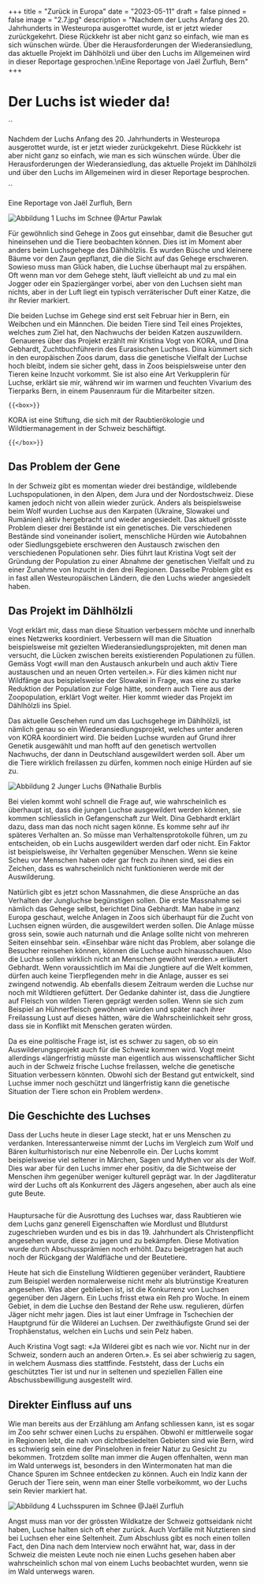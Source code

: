 +++
title = "Zurück in Europa"
date = "2023-05-11"
draft = false
pinned = false
image = "2.7.jpg"
description = "Nachdem der Luchs Anfang des 20. Jahrhunderts in Westeuropa ausgerottet wurde, ist er jetzt wieder zurückgekehrt. Diese Rückkehr ist aber nicht ganz so einfach, wie man es sich wünschen würde. Über die Herausforderungen der Wiederansiedlung, das aktuelle Projekt im Dählhölzli und über den Luchs im Allgemeinen wird in dieser Reportage gesprochen.\nEine Reportage von Jaël Zurfluh, Bern"
+++
# Der Luchs ist wieder da!

``

Nachdem der Luchs Anfang des 20. Jahrhunderts in Westeuropa ausgerottet wurde, ist er jetzt wieder zurückgekehrt. Diese Rückkehr ist aber nicht ganz so einfach, wie man es sich wünschen würde. Über die Herausforderungen der Wiederansiedlung, das aktuelle Projekt im Dählhölzli und über den Luchs im Allgemeinen wird in dieser Reportage besprochen.

``

Eine Reportage von Jaël Zurfluh, Bern

![Abbildung 1 Luchs im Schnee @Artur Pawlak](lynx-79_1280.jpg "Abbildung 1 Luchs im Schnee @Artur Pawlak")

Für gewöhnlich sind Gehege in Zoos gut einsehbar, damit die Besucher gut hineinsehen und die Tiere beobachten können. Dies ist im Moment aber anders beim Luchsgehege des Dählhölzlis. Es wurden Büsche und kleinere Bäume vor den Zaun gepflanzt, die die Sicht auf das Gehege erschweren. Sowieso muss man Glück haben, die Luchse überhaupt mal zu erspähen. Oft wenn man vor dem Gehege steht, läuft vielleicht ab und zu mal ein Jogger oder ein Spaziergänger vorbei, aber von den Luchsen sieht man nichts, aber in der Luft liegt ein typisch verräterischer Duft einer Katze, die ihr Revier markiert.

Die beiden Luchse im Gehege sind erst seit Februar hier in Bern, ein Weibchen und ein Männchen. Die beiden Tiere sind Teil eines Projektes, welches zum Ziel hat, den Nachwuchs der beiden Katzen auszuwildern.  Genaueres über das Projekt erzählt mir Kristina Vogt von KORA, und Dina Gebhardt, Zuchtbuchführerin des Eurasischen Luchses. Dina kümmert sich in den europäischen Zoos darum, dass die genetische Vielfalt der Luchse hoch bleibt, indem sie sicher geht, dass in Zoos beispielsweise unter den Tieren keine Inzucht vorkommt. Sie ist also eine Art Verkupplerin für Luchse, erklärt sie mir, während wir im warmen und feuchten Vivarium des Tierparks Bern, in einem Pausenraum für die Mitarbeiter sitzen.

`{{<box>}}`

KORA ist eine Stiftung, die sich mit der Raubtierökologie und Wildtiermanagement in der Schweiz beschäftigt.

`{{</box>}}`

## Das Problem der Gene

In der Schweiz gibt es momentan wieder drei beständige, wildlebende Luchspopulationen, in den Alpen, dem Jura und der Nordostschweiz. Diese kamen jedoch nicht von allein wieder zurück. Anders als beispielsweise beim Wolf wurden Luchse aus den Karpaten (Ukraine, Slowakei und Rumänien) aktiv hergebracht und wieder angesiedelt. Das aktuell grösste Problem dieser drei Bestände ist ein genetisches. Die verschiedenen Bestände sind voneinander isoliert, menschliche Hürden wie Autobahnen oder Siedlungsgebiete erschweren den Austausch zwischen den verschiedenen Populationen sehr. Dies führt laut Kristina Vogt seit der Gründung der Population zu einer Abnahme der genetischen Vielfalt und zu einer Zunahme von Inzucht in den drei Regionen. Dasselbe Problem gibt es in fast allen Westeuropäischen Ländern, die den Luchs wieder angesiedelt haben.

## Das Projekt im Dählhölzli

Vogt erklärt mir, dass man diese Situation verbessern möchte und innerhalb eines Netzwerks koordiniert. Verbessern will man die Situation beispielsweise mit gezielten Wiederansiedlungsprojekten, mit denen man versucht, die Lücken zwischen bereits existierenden Populationen zu füllen. Gemäss Vogt «will man den Austausch ankurbeln und auch aktiv Tiere austauschen und an neuen Orten verteilen.». Für dies kämen nicht nur Wildfänge aus beispielsweise der Slowakei in Frage, was eine zu starke Reduktion der Population zur Folge hätte, sondern auch Tiere aus der Zoopopulation, erklärt Vogt weiter. Hier kommt wieder das Projekt im Dählhölzli ins Spiel.

Das aktuelle Geschehen rund um das Luchsgehege im Dählhölzli, ist nämlich genau so ein Wiederansiedlungsprojekt, welches unter anderen von KORA koordiniert wird. Die beiden Luchse wurden auf Grund ihrer Genetik ausgewählt und man hofft auf den genetisch wertvollen Nachwuchs, der dann in Deutschland ausgewildert werden soll. Aber um die Tiere wirklich freilassen zu dürfen, kommen noch einige Hürden auf sie zu.

![Abbildung 2 Junger Luchs @Nathalie Burblis](young-lynx-7132789_1280.jpg "Abbildung 2 Junger Luchs @Nathalie Burblis")

Bei vielen kommt wohl schnell die Frage auf, wie wahrscheinlich es überhaupt ist, dass die jungen Luchse ausgewildert werden können, sie kommen schliesslich in Gefangenschaft zur Welt. Dina Gebhardt erklärt dazu, dass man das noch nicht sagen könne. Es komme sehr auf ihr späteres Verhalten an. So müsse man Verhaltensprotokolle führen, um zu entscheiden, ob ein Luchs ausgewildert werden darf oder nicht. Ein Faktor ist beispielsweise, ihr Verhalten gegenüber Menschen. Wenn sie keine Scheu vor Menschen haben oder gar frech zu ihnen sind, sei dies ein Zeichen, dass es wahrscheinlich nicht funktionieren werde mit der Auswilderung.

Natürlich gibt es jetzt schon Massnahmen, die diese Ansprüche an das Verhalten der Jungluchse begünstigen sollen. Die erste Massnahme sei nämlich das Gehege selbst, berichtet Dina Gebhardt. Man habe in ganz Europa geschaut, welche Anlagen in Zoos sich überhaupt für die Zucht von Luchsen eignen würden, die ausgewildert werden sollen. Die Anlage müsse gross sein, sowie auch naturnah und die Anlage sollte nicht von mehreren Seiten einsehbar sein. «Einsehbar wäre nicht das Problem, aber solange die Besucher reinsehen können, können die Luchse auch hinausschauen. Also die Luchse sollen wirklich nicht an Menschen gewöhnt werden.» erläutert Gebhardt. Wenn voraussichtlich im Mai die Jungtiere auf die Welt kommen, dürfen auch keine Tierpflegenden mehr in die Anlage, ausser es sei zwingend notwendig. Ab ebenfalls diesem Zeitraum werden die Luchse nur noch mit Wildtieren gefüttert. Der Gedanke dahinter ist, dass die Jungtiere auf Fleisch von wilden Tieren geprägt werden sollen. Wenn sie sich zum Beispiel an Hühnerfleisch gewöhnen würden und später nach ihrer Freilassung Lust auf dieses hätten, wäre die Wahrscheinlichkeit sehr gross, dass sie in Konflikt mit Menschen geraten würden.

Da es eine politische Frage ist, ist es schwer zu sagen, ob so ein Auswilderungsprojekt auch für die Schweiz kommen wird. Vogt meint allerdings «längerfristig müsste man eigentlich aus wissenschaftlicher Sicht auch in der Schweiz frische Luchse freilassen, welche die genetische Situation verbessern könnten. Obwohl sich der Bestand gut entwickelt, sind Luchse immer noch geschützt und längerfristig kann die genetische Situation der Tiere schon ein Problem werden».

## Die Geschichte des Luchses

Dass der Luchs heute in dieser Lage steckt, hat er uns Menschen zu verdanken. Interessanterweise nimmt der Luchs im Vergleich zum Wolf und Bären kulturhistorisch nur eine Nebenrolle ein. Der Luchs kommt beispielsweise viel seltener in Märchen, Sagen und Mythen vor als der Wolf. Dies war aber für den Luchs immer eher positiv, da die Sichtweise der Menschen ihm gegenüber weniger kulturell geprägt war. In der Jagdliteratur wird der Luchs oft als Konkurrent des Jägers angesehen, aber auch als eine gute Beute.

![]()

Hauptursache für die Ausrottung des Luchses war, dass Raubtieren wie dem Luchs ganz generell Eigenschaften wie Mordlust und Blutdurst zugeschrieben wurden und es bis in das 19. Jahrhundert als Christenpflicht angesehen wurde, diese zu jagen und zu bekämpfen. Diese Motivation wurde durch Abschussprämien noch erhöht. Dazu beigetragen hat auch noch der Rückgang der Waldfläche und der Beutetiere.  

Heute hat sich die Einstellung Wildtieren gegenüber verändert, Raubtiere zum Beispiel werden normalerweise nicht mehr als blutrünstige Kreaturen angesehen. Was aber geblieben ist, ist die Konkurrenz von Luchsen gegenüber den Jägern. Ein Luchs frisst etwa ein Reh pro Woche. In einem Gebiet, in dem die Luchse den Bestand der Rehe usw. regulieren, dürfen Jäger nicht mehr jagen. Dies ist laut einer Umfrage in Tschechien der Hauptgrund für die Wilderei an Luchsen. Der zweithäufigste Grund sei der Trophäenstatus, welchen ein Luchs und sein Pelz haben.

Auch Kristina Vogt sagt: «Ja Wilderei gibt es nach wie vor. Nicht nur in der Schweiz, sondern auch an anderen Orten.». Es sei aber schwierig zu sagen, in welchem Ausmass dies stattfinde. Feststeht, dass der Luchs ein geschütztes Tier ist und nur in seltenen und speziellen Fällen eine Abschussbewilligung ausgestellt wird.

## Direkter Einfluss auf uns

Wie man bereits aus der Erzählung am Anfang schliessen kann, ist es sogar im Zoo sehr schwer einen Luchs zu erspähen. Obwohl er mittlerweile sogar in Regionen lebt, die nah von dichtbesiedelten Gebieten sind wie Bern, wird es schwierig sein eine der Pinselohren in freier Natur zu Gesicht zu bekommen. Trotzdem sollte man immer die Augen offenhalten, wenn man im Wald unterwegs ist, besonders in den Wintermonaten hat man die Chance Spuren im Schnee entdecken zu können. Auch ein Indiz kann der Geruch der Tiere sein, wenn man einer Stelle vorbeikommt, wo der Luchs sein Revier markiert hat. 

![Abbildung 4 Luchsspuren im Schnee @Jaël Zurfluh](signal-2023-01-21-170150-1.jpeg "Abbildung 4 Luchsspuren im Schnee @Jaël Zurfluh")

Angst muss man vor der grössten Wildkatze der Schweiz gottseidank nicht haben, Luchse halten sich oft eher zurück. Auch Vorfälle mit Nutztieren sind bei Luchsen eher eine Seltenheit. Zum Abschluss gibt es noch einen tollen Fact, den Dina nach dem Interview noch erwähnt hat, war, dass in der Schweiz die meisten Leute noch nie einen Luchs gesehen haben aber wahrscheinlich schon mal von einem Luchs beobachtet wurden, wenn sie im Wald unterwegs waren.